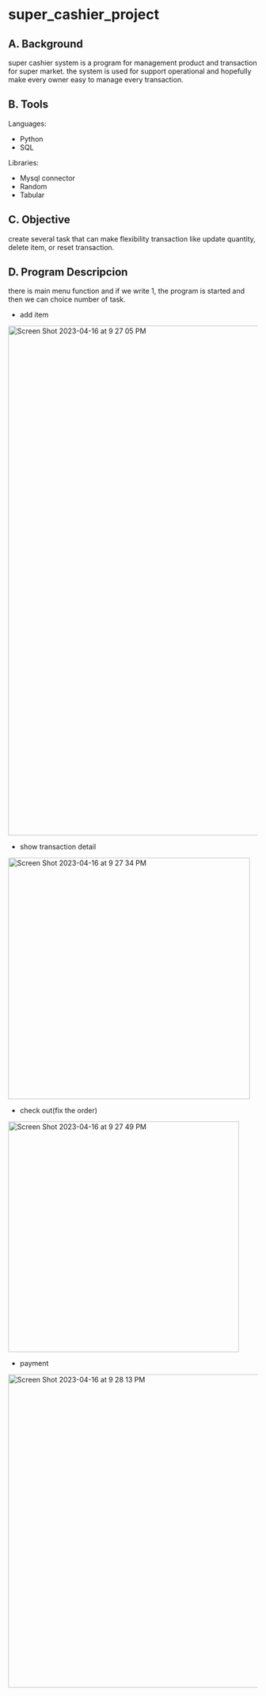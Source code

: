 # super_cashier_project

## A. Background
super cashier system is a program for management product and transaction for super market. the system is used for support operational and hopefully make every owner easy to manage every transaction.

## B. Tools
Languages:

- Python
- SQL

Libraries:

- Mysql connector
- Random
- Tabular

## C. Objective


create several task that can make flexibility transaction like update quantity, delete item, or reset transaction.

## D. Program Descripcion

there is main menu function and if we write 1, the program is started
and then we can choice number of task.

- add item
<img width="1030" alt="Screen Shot 2023-04-16 at 9 27 05 PM" src="https://user-images.githubusercontent.com/94157150/232322027-6b670ba0-f07f-4ccb-9959-77dc090b4418.png">

- show transaction detail
<img width="488" alt="Screen Shot 2023-04-16 at 9 27 34 PM" src="https://user-images.githubusercontent.com/94157150/232322041-95e41365-be0b-4498-b182-c33b05f21e40.png">

- check out(fix the order)
<img width="466" alt="Screen Shot 2023-04-16 at 9 27 49 PM" src="https://user-images.githubusercontent.com/94157150/232322056-79fc9b0d-0224-44f4-b29f-055cf27c675d.png">

- payment
<img width="633" alt="Screen Shot 2023-04-16 at 9 28 13 PM" src="https://user-images.githubusercontent.com/94157150/232322063-628c57eb-ccdd-4384-896e-350d893c3aeb.png">





